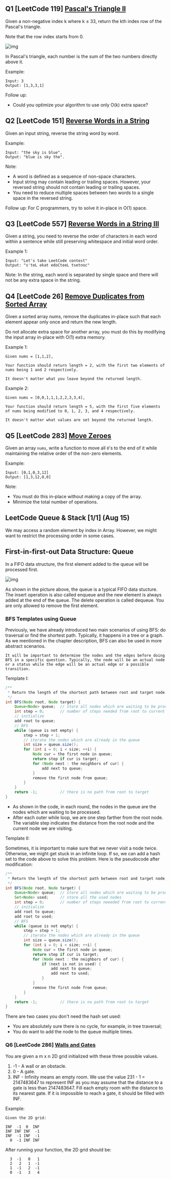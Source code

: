 ## Q1 [LeetCode 119] [Pascal's Triangle II](https://leetcode.com/problems/pascals-triangle-ii/description/)

Given a non-negative index k where k ≤ 33, return the kth index row of the Pascal's triangle.

Note that the row index starts from 0.

![img](./Troy/Q1.gif)

In Pascal's triangle, each number is the sum of the two numbers directly above it.

Example:
```
Input: 3
Output: [1,3,3,1]
```
Follow up:
* Could you optimize your algorithm to use only O(k) extra space?

## Q2 [LeetCode 151] [Reverse Words in a String](https://leetcode.com/problems/reverse-words-in-a-string)
Given an input string, reverse the string word by word.

Example:  
```
Input: "the sky is blue",
Output: "blue is sky the".
```
Note:

* A word is defined as a sequence of non-space characters.
* Input string may contain leading or trailing spaces. However, your reversed string should not contain leading or trailing spaces.
* You need to reduce multiple spaces between two words to a single space in the reversed string.

Follow up: For C programmers, try to solve it in-place in O(1) space.

## Q3 [LeetCode 557] [Reverse Words in a String III](https://leetcode.com/problems/reverse-words-in-a-string-iii/description/)
Given a string, you need to reverse the order of characters in each word within a sentence while still preserving whitespace and initial word order.

Example 1:
```
Input: "Let's take LeetCode contest"
Output: "s'teL ekat edoCteeL tsetnoc"
```
Note: In the string, each word is separated by single space and there will not be any extra space in the string.

## Q4 [LeetCode 26] [Remove Duplicates from Sorted Array](https://leetcode.com/problems/remove-duplicates-from-sorted-array/description/)
Given a sorted array nums, remove the duplicates in-place such that each element appear only once and return the new length.

Do not allocate extra space for another array, you must do this by modifying the input array in-place with O(1) extra memory.

Example 1:
```
Given nums = [1,1,2],

Your function should return length = 2, with the first two elements of nums being 1 and 2 respectively.

It doesn't matter what you leave beyond the returned length.
```
Example 2:
```
Given nums = [0,0,1,1,1,2,2,3,3,4],

Your function should return length = 5, with the first five elements of nums being modified to 0, 1, 2, 3, and 4 respectively.

It doesn't matter what values are set beyond the returned length.
```

## Q5 [LeetCode 283] [Move Zeroes](https://leetcode.com/problems/move-zeroes/description/)

Given an array `nums`, write a function to move all `0`'s to the end of it while maintaining the relative order of the non-zero elements.

Example:
```
Input: [0,1,0,3,12]
Output: [1,3,12,0,0]
```
Note:
* You must do this in-place without making a copy of the array.
* Minimize the total number of operations.

## LeetCode Queue & Stack [1/1] (Aug 15)
We may access a random element by index in Array. However, we might want to restrict the processing order in some cases.

## First-in-first-out Data Structure: Queue

In a FIFO data structure, the first element added to the queue will be processed first.

![img](./Troy/FIFO.png)

As shown in the picture above, the queue is a typical FIFO data stucture. The insert operation is also called enqueue and the new element is always added at the end of the queue. The delete operation is called dequeue. You are only allowed to remove the first element.

### BFS Templates using Queue
Previously, we have already introduced two main scenarios of using BFS: do traversal or find the shortest path. Typically, it happens in a tree or a graph. As we mentioned in the chapter description, BFS can also be used in more abstract scenarios.

```
It will be important to determine the nodes and the edges before doing BFS in a specific question. Typically, the node will be an actual node or a status while the edge will be an actual edge or a possible transition.
```

Template I:
```java
/**
 * Return the length of the shortest path between root and target node.
 */
int BFS(Node root, Node target) {
    Queue<Node> queue;  // store all nodes which are waiting to be processed
    int step = 0;       // number of steps needed from root to current node
    // initialize
    add root to queue;
    // BFS
    while (queue is not empty) {
        step = step + 1;
        // iterate the nodes which are already in the queue
        int size = queue.size();
        for (int i = 0; i < size; ++i) {
            Node cur = the first node in queue;
            return step if cur is target;
            for (Node next : the neighbors of cur) {
                add next to queue;
            }
            remove the first node from queue;
        }
    }
    return -1;          // there is no path from root to target
}
```
* As shown in the code, in each round, the nodes in the queue are the nodes which are waiting to be processed.
* After each outer while loop, we are one step farther from the root node. The variable step indicates the distance from the root node and the current node we are visiting.

Template II:

Sometimes, it is important to make sure that we never visit a node twice. Otherwise, we might get stuck in an infinite loop. If so, we can add a hash set to the code above to solve this problem. Here is the pseudocode after modification:
```java
/**
 * Return the length of the shortest path between root and target node.
 */
int BFS(Node root, Node target) {
    Queue<Node> queue;  // store all nodes which are waiting to be processed
    Set<Node> used;     // store all the used nodes
    int step = 0;       // number of steps neeeded from root to current node
    // initialize
    add root to queue;
    add root to used;
    // BFS
    while (queue is not empty) {
        step = step + 1;
        // iterate the nodes which are already in the queue
        int size = queue.size();
        for (int i = 0; i < size; ++i) {
            Node cur = the first node in queue;
            return step if cur is target;
            for (Node next : the neighbors of cur) {
                if (next is not in used) {
                    add next to queue;
                    add next to used;
                }
            }
            remove the first node from queue;
        }
    }
    return -1;          // there is no path from root to target
}
```
There are two cases you don't need the hash set used:

* You are absolutely sure there is no cycle, for example, in tree traversal;
* You do want to add the node to the queue multiple times.

### Q6 [LeetCode 286] [Walls and Gates](https://leetcode.com/problems/walls-and-gates/description/)

You are given a m x n 2D grid initialized with these three possible values.

1. -1 - A wall or an obstacle.
2. 0 - A gate.
3. INF - Infinity means an empty room. We use the value 231 - 1 = 2147483647 to represent INF as you may assume that the distance to a gate is less than 2147483647.
Fill each empty room with the distance to its nearest gate. If it is impossible to reach a gate, it should be filled with INF.

Example:
```
Given the 2D grid:

INF  -1  0  INF
INF INF INF  -1
INF  -1 INF  -1
  0  -1 INF INF
```
After running your function, the 2D grid should be:
```
  3  -1   0   1
  2   2   1  -1
  1  -1   2  -1
  0  -1   3   4
```
